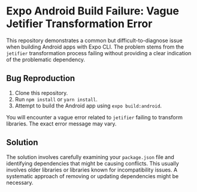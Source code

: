 # Expo Android Build Failure: Vague Jetifier Transformation Error

This repository demonstrates a common but difficult-to-diagnose issue when building Android apps with Expo CLI. The problem stems from the `jetifier` transformation process failing without providing a clear indication of the problematic dependency.

## Bug Reproduction

1. Clone this repository.
2. Run `npm install` or `yarn install`.
3. Attempt to build the Android app using `expo build:android`. 

You will encounter a vague error related to `jetifier` failing to transform libraries. The exact error message may vary.

## Solution

The solution involves carefully examining your `package.json` file and identifying dependencies that might be causing conflicts. This usually involves older libraries or libraries known for incompatibility issues.  A systematic approach of removing or updating dependencies might be necessary.